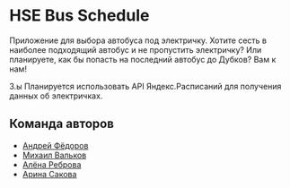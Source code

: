 # HSE Bus Schedule

Приложение для выбора автобуса под электричку. Хотите сесть в наиболее подходящий автобус и не пропустить электричку? Или планируете, как бы попасть на последний автобус до Дубков? Вам к нам!

З.ы Планируется использовать API Яндекс.Расписаний для получения данных об электричках.

## Команда авторов

- [Андрей Фёдоров](https://github.com/Affid)
- [Михаил Вальков](https://github.com/kiltonik)
- [Алёна Реброва ](https://github.com/Alena-Reb)
- [Арина Сакова](https://github.com/ArinaSakova)
